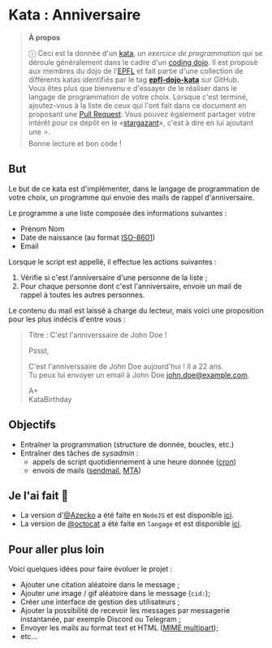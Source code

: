 # Kata : Anniversaire

<!-- start:apropos -->
> **À propos**
>
> ⓘ Ceci est la donnée d'un [kata], un _exercice de programmation_ qui se
> déroule généralement dans le cadre d'un [coding dojo]. Il est proposé aux
> membres du dojo de l'[EPFL] et fait partie d'une collection de différents
> katas identifiés par le tag **[epfl-dojo-kata]** sur GitHub.  
> Vous êtes plus que bienvenu·e d'essayer de le réaliser dans le langage de
> programmation de votre choix. Lorsque c'est terminé, ajoutez-vous à la liste
> de ceux qui l'ont fait dans ce document en proposant une [Pull Request]. Vous
> pouvez également partager votre intérêt pour ce dépôt en
> le «[stargazant]», c'est à dire en lui ajoutant une ⭐.  
> Bonne lecture et bon code !

[kata]: https://fr.wikipedia.org/wiki/Coding_dojo#Kata
[coding dojo]: https://fr.wikipedia.org/wiki/Coding_dojo
[EPFL]: https://www.epfl.ch
[epfl-dojo-kata]: https://github.com/topics/epfl-dojo-kata
[Pull Request]: https://docs.github.com/en/pull-requests/collaborating-with-pull-requests/proposing-changes-to-your-work-with-pull-requests/about-pull-requests
[stargazant]: https://docs.github.com/en/get-started/exploring-projects-on-github/saving-repositories-with-stars
<!-- end:apropos -->

## But

Le but de ce kata est d'implémenter, dans le langage de programmation de votre
choix, un programme qui envoie des mails de rappel d'anniversaire.

Le programme a une liste composée des informations suivantes :
  - Prénom Nom
  - Date de naissance (au format [ISO-8601])
  - Email

Lorsque le script est appellé, il effectue les actions suivantes :
  1. Vérifie si c'est l'anniversaire d'une personne de la liste ;
  2. Pour chaque personne dont c'est l'anniversaire, envoie un mail de rappel
     à toutes les autres personnes.

Le contenu du mail est laissé à charge du lecteur, mais voici une proposition
pour les plus indécis d'entre vous :

> Titre : C'est l'anniverssaire de John Doe !  
>
> Pssst,  
>
> C'est l'anniverssaire de John Doe aujourd'hui ! Il a 22 ans.  
> Tu peux lui envoyer un email à John Doe <john.doe@example.com>.
>
> A+  
> KataBirthday


## Objectifs

* Entraîner la programmation (structure de donnée, boucles, etc.)
* Entraîner des tâches de _sysadmin_ :
  * appels de script quotidiennement à une heure donnée ([cron])
  * envois de mails ([sendmail], [MTA])


## Je l'ai fait 💪

* La version d'[@Azecko](https://github.com/Azecko) a été faite en `NodeJS` et
  est disponible [ici](https://github.com/Azecko/kata-birthday).
* La version de [@octocat](https://github.com/octocat) a été faite en `langage`
  et est disponible [ici](https://#).


## Pour aller plus loin

Voici quelques idées pour faire évoluer le projet :
* Ajouter une citation aléatoire dans le message ;
* Ajouter une image / gif aléatoire dans le message (`cid:`);
* Créer une interface de gestion des utilisateurs ;
* Ajouter la possibilité de recevoir les messages par messagerie instantanée,
  par exemple Discord ou Telegram ;
* Envoyer les mails au format text et HTML ([MIME multipart](https://en.wikipedia.org/wiki/MIME#Multipart_messages));
* etc...

[ISO-8601]: https://fr.wikipedia.org/wiki/ISO_8601
[cron]: https://fr.wikipedia.org/wiki/cron
[sendmail]: https://fr.wikipedia.org/wiki/sendmail
[MTA]: https://fr.wikipedia.org/wiki/Mail_Transfer_Agent

